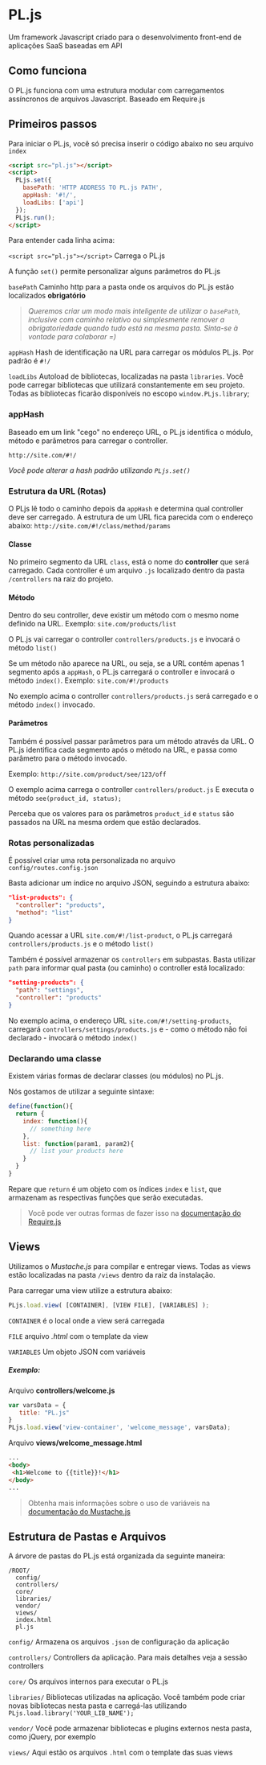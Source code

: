 # PL.js
Um framework Javascript criado para o desenvolvimento front-end de aplicações SaaS baseadas em API

## Como funciona
O PL.js funciona com uma estrutura modular com carregamentos assíncronos de arquivos Javascript. Baseado em Require.js 

## Primeiros passos
Para iniciar o PL.js, você só precisa inserir o código abaixo no seu arquivo `index`
```html
<script src="pl.js"></script>
<script>
  PLjs.set({
    basePath: 'HTTP ADDRESS TO PL.js PATH',
    appHash: '#!/',
    loadLibs: ['api']
  });
  PLjs.run();
</script>
```

Para entender cada linha acima:

`<script src="pl.js"></script>` Carrega o PL.js

A função `set()` permite personalizar alguns parâmetros do PL.js

`basePath` Caminho http para a pasta onde os arquivos do PL.js estão localizados **obrigatório** 

> *Queremos criar um modo mais inteligente de utilizar o `basePath`, inclusive com caminho relativo ou simplesmente remover a obrigatoriedade quando tudo está na mesma pasta. Sinta-se à vontade para colaborar =)*

`appHash` Hash de identificação na URL para carregar os módulos PL.js. Por padrão é `#!/`

`loadLibs` Autoload de bibliotecas, localizadas na pasta `libraries`. Você pode carregar bibliotecas que utilizará constantemente em seu projeto. Todas as bibliotecas ficarão disponíveis no escopo `window.PLjs.library`;


### appHash
Baseado em um link "cego" no endereço URL, o PL.js identifica o módulo, método e parâmetros para carregar o controller.

`http://site.com/#!/`

*Você pode alterar a hash padrão utilizando `PLjs.set()`*

### Estrutura da URL (Rotas)
O PLjs lê todo o caminho depois da `appHash` e determina qual controller deve ser carregado. A estrutura de um URL fica parecida com o endereço abaixo:
`http://site.com/#!/class/method/params`

#### Classe
No primeiro segmento da URL `class`, está o nome do **controller** que será carregado.
Cada controller é um arquivo `.js` localizado dentro da pasta `/controllers` na raiz do projeto.

#### Método
Dentro do seu controller, deve existir um método com o mesmo nome definido na URL.
Exemplo:
`site.com/products/list`

O PL.js vai carregar o controller `controllers/products.js` e invocará o método `list()`

Se um método não aparece na URL, ou seja, se a URL contém apenas 1 segmento após a `appHash`, o PL.js carregará o controller e invocará o método `index()`.
Exemplo:
`site.com/#!/products`

No exemplo acima o controller `controllers/products.js` será carregado e o método `index()` invocado.

#### Parâmetros
Também é possível passar parâmetros para um método através da URL. O PL.js identifica cada segmento após o método na URL, e passa como parâmetro para o método invocado.

Exemplo:
`http://site.com/product/see/123/off`

O exemplo acima carrega o controller `controllers/product.js`
E executa o método `see(product_id, status);`

Perceba que os valores para os parâmetros `product_id` e `status` são passados na URL na mesma ordem que estão declarados.

### Rotas personalizadas
É possível criar uma rota personalizada no arquivo `config/routes.config.json`

Basta adicionar um índice no arquivo JSON, seguindo a estrutura abaixo:
```json
"list-products": {
  "controller": "products",
  "method": "list"
}
```

Quando acessar a URL `site.com/#!/list-product`, o PL.js carregará `controllers/products.js` e o método `list()`

Também é possível armazenar os `controllers` em subpastas. Basta utilizar `path` para informar qual pasta (ou caminho) o controller está localizado:

```json
"setting-products": {
  "path": "settings",
  "controller": "products"
}
```

No exemplo acima, o endereço URL `site.com/#!/setting-products`, carregará `controllers/settings/products.js` e - como o método não foi declarado - invocará o método `index()`


### Declarando uma classe
Existem várias formas de declarar classes (ou módulos) no PL.js.

Nós gostamos de utilizar a seguinte sintaxe:
```javascript
define(function(){
  return {
    index: function(){
      // something here
    },
    list: function(param1, param2){
      // list your products here
    }
  }
}
```

Repare que `return` é um objeto com os índices `index` e `list`, que armazenam as respectivas funções que serão executadas.

> Você pode ver outras formas de fazer isso na [documentação do Require.js](http://requirejs.org/docs/api.html#define)


## Views
 Utilizamos o *Mustache.js* para compilar e entregar views. Todas as views estão localizadas na pasta `/views` dentro da raiz da instalação.
 
 Para carregar uma view utilize a estrutura abaixo:
 ```javascript
 PLjs.load.view( [CONTAINER], [VIEW FILE], [VARIABLES] );
 ```
 
 `CONTAINER` é o local onde a view será carregada
 
 `FILE` arquivo  *.html* com o template da view
 
 `VARIABLES` Um objeto JSON com variáveis
 
 ##### Exemplo:
 Arquivo **controllers/welcome.js**
 ```javascript
 var varsData = {
    title: "PL.js"
}
PLjs.load.view('view-container', 'welcome_message', varsData);
 ```
 
Arquivo **views/welcome_message.html**
 ```html
...
<body>
  <h1>Welcome to {{title}}!</h1>
</body>
...
```
 
> Obtenha mais informações sobre o uso de variáveis na [documentação do Mustache.js](https://github.com/janl/mustache.js/#variables)


## Estrutura de Pastas e Arquivos
A árvore de pastas do PL.js está organizada da seguinte maneira:
```
/ROOT/
  config/
  controllers/
  core/
  libraries/
  vendor/
  views/
  index.html
  pl.js
```

`config/` Armazena os arquivos `.json` de configuração da aplicação

`controllers/` Controllers da aplicação. Para mais detalhes veja a sessão controllers

`core/` Os arquivos internos para executar o PL.js

`libraries/` Bibliotecas utilizadas na aplicação. Você também pode criar novas bibliotecas nesta pasta e carregá-las utilizando `PLjs.load.library('YOUR_LIB_NAME');`

`vendor/` Você pode armazenar bibliotecas e plugins externos nesta pasta, como jQuery, por exemplo

`views/` Aqui estão os arquivos `.html` com o template das suas views




